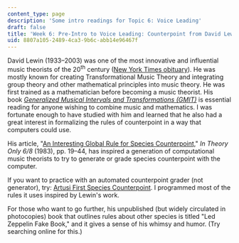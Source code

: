 ```yaml
---
content_type: page
description: 'Some intro readings for Topic 6: Voice Leading'
draft: false
title: 'Week 6: Pre-Intro to Voice Leading: Counterpoint from David Lewin'
uid: 8807a105-2489-4ca3-9b6c-abb14e96467f
---
```

David Lewin (1933–2003) was one of the most innovative and influential music theorists of the 20<sup>th</sup> century ([New York Times obituary](https://www.nytimes.com/2003/06/28/arts/connections-a-seeker-of-music-s-poetry-in-the-mathematical-realm.html?pagewanted=all)). He was mostly known for creating Transformational Music Theory and integrating group theory and other mathematical principles into music theory. He was first trained as a mathematician before becoming a music theorist. His book [*Generalized Musical Intervals and Transformations (GMIT)*](https://academic.oup.com/book/4583) is essential reading for anyone wishing to combine music and mathematics. I was fortunate enough to have studied with him and learned that he also had a great interest in formalizing the rules of counterpoint in a way that computers could use.

His article, "[An Interesting Global Rule for Species Counterpoint,](https://name.umdl.umich.edu/0641601.0006.008)" *In Theory Only 6/8* (1983), pp. 19–44, has inspired a generation of computational music theorists to try to generate or grade species counterpoint with the computer.

If you want to practice with an automated counterpoint grader (not generator), try: [Artusi First Species Counterpoint](https://www.artusimusic.com/drills/11406/level-9-complete-long-first-species-counterpoint-above/). I programmed most of the rules it uses inspired by Lewin's work.

For those who want to go further, his unpublished (but widely circulated in photocopies) book that outlines rules about other species is titled "Led Zeppelin Fake Book," and it gives a sense of his whimsy and humor. (Try searching online for this.)